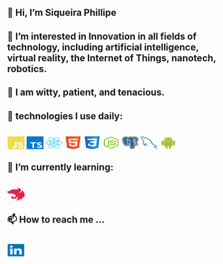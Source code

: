 ## 👋 Hi, I’m Siqueira Phillipe
## 👀 I’m interested in Innovation in all fields of technology, including artificial intelligence, virtual reality, the Internet of Things, nanotech, robotics.
## 💞️ I am witty, patient, and tenacious.

## 🔭 technologies I use daily:
<div style="display: inline_block"><br>
  <img align="center" alt="Pafs-Js" height="30" width="40" src="https://raw.githubusercontent.com/devicons/devicon/master/icons/javascript/javascript-plain.svg">
  <img align="center" alt="Pafs-Ts" height="30" width="40" src="https://raw.githubusercontent.com/devicons/devicon/master/icons/typescript/typescript-plain.svg">
  <img align="center" alt="Pafs-React" height="30" width="40" src="https://raw.githubusercontent.com/devicons/devicon/master/icons/react/react-original.svg">
  <img align="center" alt="Pafs-HTML" height="30" width="40" src="https://raw.githubusercontent.com/devicons/devicon/master/icons/html5/html5-original.svg">
  <img align="center" alt="Pafs-CSS" height="30" width="40" src="https://raw.githubusercontent.com/devicons/devicon/master/icons/css3/css3-original.svg">
  <img align="center" alt="Pafs-NodeJs" height="30" width="40" src="https://raw.githubusercontent.com/devicons/devicon/master/icons/nodejs/nodejs-original.svg">
  <img align="center" alt="Pafs-PostgreSQL" height="30" width="40" src="https://raw.githubusercontent.com/devicons/devicon/master/icons/postgresql/postgresql-original.svg">
  <img align="center" alt="Pafs-MySQL" height="30" width="40" src="https://raw.githubusercontent.com/devicons/devicon/master/icons/mysql/mysql-original.svg">
  <img align="center" alt="Pafs-Android" height="30" width="40" src="https://raw.githubusercontent.com/devicons/devicon/master/icons/android/android-original.svg">
</div>

## 🌱 I’m currently learning:
<div style="display: inline_block"><br>
  <img align="center" alt="Pafs-NestJS" height="30" width="40" src="https://raw.githubusercontent.com/devicons/devicon/master/icons/nestjs/nestjs-plain.svg">
</div>

## 📫 How to reach me ...
<div style="display: inline_block"><br>
<a href="https://www.linkedin.com/in/siqueira-philipe/" target="_blank">
  <img align="center" alt="Pafs-CSS" height="30" width="40" src="https://raw.githubusercontent.com/devicons/devicon/master/icons/linkedin/linkedin-original.svg">
</a>   
    
</div>

